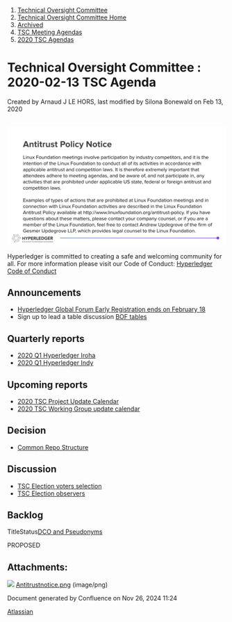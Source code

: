 1. [Technical Oversight Committee](index.html)
2. [Technical Oversight Committee Home](Technical-Oversight-Committee-Home_21430274.html)
3. [Archived](Archived_21447696.html)
4. [TSC Meeting Agendas](TSC-Meeting-Agendas_21448768.html)
5. [2020 TSC Agendas](2020-TSC-Agendas_21449891.html)

# Technical Oversight Committee : 2020-02-13 TSC Agenda

Created by Arnaud J LE HORS, last modified by Silona Bonewald on Feb 13, 2020

 ![](attachments/21438589/21450300.png?height=250)

Hyperledger is committed to creating a safe and welcoming community for all. For more information please visit our Code of Conduct: [Hyperledger Code of Conduct](https://lf-hyperledger.atlassian.net/wiki/display/HYP/Hyperledger+Code+of+Conduct)

## Announcements

- [Hyperledger Global Forum Early Registration ends on February 18](https://events19.linuxfoundation.org/events/hyperledger-global-forum-2020/register/)
- Sign up to lead a table discussion [BOF tables](https://lf-hyperledger.atlassian.net/wiki/spaces/HGF/pages/22708299/BOF+tables)

## Quarterly reports

- [2020 Q1 Hyperledger Iroha](2020-Q1-Hyperledger-Iroha_21438517.html)
- [2020 Q1 Hyperledger Indy](2020-Q1-Hyperledger-Indy_21438573.html)

## Upcoming reports

- [2020 TSC Project Update Calendar](2020-TSC-Project-Update-Calendar_21438389.html)
- [2020 TSC Working Group update calendar](2020-TSC-Working-Group-update-calendar_21450047.html)

## Decision

- [Common Repo Structure](Common-Repo-structure_21437289.html)

## Discussion

- [TSC Election voters selection](TSC-Election-voters-selection_21431702.html)
- [TSC Election observers](TSC-Election-observers_21434687.html)

## Backlog

TitleStatus[DCO and Pseudonyms](/wiki/spaces/TSC/pages/21430435/DCO+and+Pseudonyms)

PROPOSED 

## Attachments:

![](images/icons/bullet_blue.gif) [Antitrustnotice.png](attachments/21438589/21450300.png) (image/png)

Document generated by Confluence on Nov 26, 2024 11:24

[Atlassian](http://www.atlassian.com/)
